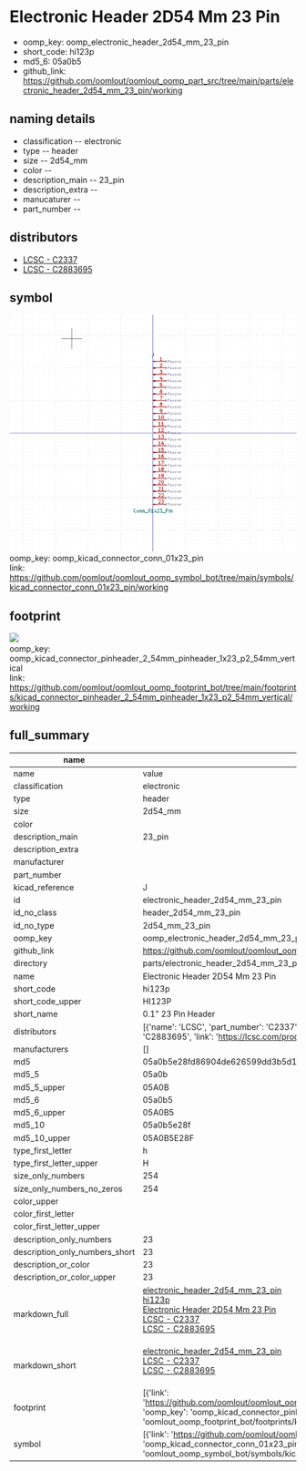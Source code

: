 # Electronic Header 2D54 Mm 23 Pin

  
* oomp_key: oomp_electronic_header_2d54_mm_23_pin 
* short_code: hi123p
* md5_6: 05a0b5  
* github_link: https://github.com/oomlout/oomlout_oomp_part_src/tree/main/parts/electronic_header_2d54_mm_23_pin/working  
## naming details
* classification -- electronic
* type -- header
* size -- 2d54_mm
* color -- 
* description_main -- 23_pin
* description_extra -- 
* manucaturer -- 
* part_number -- 

## distributors
* [LCSC - C2337](https://lcsc.com/product-detail/C2337.html)   
* [LCSC - C2883695](https://lcsc.com/product-detail/C2883695.html)   


## symbol

![](symbol/0/working/working_600.png)  
oomp_key: oomp_kicad_connector_conn_01x23_pin  
link: https://github.com/oomlout/oomlout_oomp_symbol_bot/tree/main/symbols/kicad_connector_conn_01x23_pin/working  

## footprint

![](footprint/0/working/working_600.png)  
oomp_key: oomp_kicad_connector_pinheader_2_54mm_pinheader_1x23_p2_54mm_vertical  
link: https://github.com/oomlout/oomlout_oomp_footprint_bot/tree/main/footprints/kicad_connector_pinheader_2_54mm_pinheader_1x23_p2_54mm_vertical/working  

## full_summary
| name | value | 
| --- | --- | 
| name | value | 
| classification | electronic | 
| type | header | 
| size | 2d54_mm | 
| color |  | 
| description_main | 23_pin | 
| description_extra |  | 
| manufacturer |  | 
| part_number |  | 
| kicad_reference | J | 
| id | electronic_header_2d54_mm_23_pin | 
| id_no_class | header_2d54_mm_23_pin | 
| id_no_type | 2d54_mm_23_pin | 
| oomp_key | oomp_electronic_header_2d54_mm_23_pin | 
| github_link | https://github.com/oomlout/oomlout_oomp_part_src/tree/main/parts/electronic_header_2d54_mm_23_pin/working | 
| directory | parts/electronic_header_2d54_mm_23_pin | 
| name | Electronic Header 2D54 Mm 23 Pin | 
| short_code | hi123p | 
| short_code_upper | HI123P | 
| short_name | 0.1" 23 Pin Header | 
| distributors | [{'name': 'LCSC', 'part_number': 'C2337', 'link': 'https://lcsc.com/product-detail/C2337.html', 'id': 'distributor_lcsc'}, {'name': 'LCSC', 'part_number': 'C2883695', 'link': 'https://lcsc.com/product-detail/C2883695.html', 'id': 'distributor_lcsc'}] | 
| manufacturers | [] | 
| md5 | 05a0b5e28fd86904de626599dd3b5d12 | 
| md5_5 | 05a0b | 
| md5_5_upper | 05A0B | 
| md5_6 | 05a0b5 | 
| md5_6_upper | 05A0B5 | 
| md5_10 | 05a0b5e28f | 
| md5_10_upper | 05A0B5E28F | 
| type_first_letter | h | 
| type_first_letter_upper | H | 
| size_only_numbers | 254 | 
| size_only_numbers_no_zeros | 254 | 
| color_upper |  | 
| color_first_letter |  | 
| color_first_letter_upper |  | 
| description_only_numbers | 23 | 
| description_only_numbers_short | 23 | 
| description_or_color | 23 | 
| description_or_color_upper | 23 | 
| markdown_full | [electronic_header_2d54_mm_23_pin](https://github.com/oomlout/oomlout_oomp_part_src/tree/main/parts/electronic_header_2d54_mm_23_pin/working)<br>[hi123p](https://github.com/oomlout/oomlout_oomp_part_src/tree/main/parts/electronic_header_2d54_mm_23_pin/working)<br>[Electronic Header 2D54 Mm 23 Pin](https://github.com/oomlout/oomlout_oomp_part_src/tree/main/parts/electronic_header_2d54_mm_23_pin/working)<br>[LCSC - C2337<br>](https://lcsc.com/product-detail/C2337.html)[LCSC - C2883695<br>](https://lcsc.com/product-detail/C2883695.html)<br> | 
| markdown_short | [electronic_header_2d54_mm_23_pin](https://github.com/oomlout/oomlout_oomp_part_src/tree/main/parts/electronic_header_2d54_mm_23_pin/working)<br>[LCSC - C2337<br>](https://lcsc.com/product-detail/C2337.html)[LCSC - C2883695<br>](https://lcsc.com/product-detail/C2883695.html)<br> | 
| footprint | [{'link': 'https://github.com/oomlout/oomlout_oomp_footprint_bot/tree/main/foootprntss/kicad_connector_pinheader_2_54mm_pinheader_1x23_p2_54mm_vertical', 'oomp_key': 'oomp_kicad_connector_pinheader_2_54mm_pinheader_1x23_p2_54mm_vertical', 'directory': 'oomlout_oomp_footprint_bot/footprints/kicad_connector_pinheader_2_54mm_pinheader_1x23_p2_54mm_vertical//working/working.kicad_mod'}] | 
| symbol | [{'link': 'https://github.com/oomlout/oomlout_oomp_symbol_bot/tree/main/symbols/kicad_connector_conn_01x23_pin', 'oomp_key': 'oomp_kicad_connector_conn_01x23_pin', 'directory': 'oomlout_oomp_symbol_bot/symbols/kicad_connector_conn_01x23_pin//working/working.kicad_sym'}] | 

